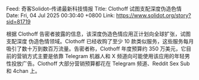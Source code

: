 Feed: 奇客Solidot–传递最新科技情报
Title: Clothoff 试图支配深度伪造色情
Date: Fri, 04 Jul 2025 00:30:40 +0800
Link: https://www.solidot.org/story?sid=81719
 
根据 Clothoff 告密者披露的信息，该深度伪造色情应用正计划向全球扩张，试图支配深度
伪造色情领域。Clothoff 已经收购了至少 10 
款类似服务，这些服务每月吸引了数十万到数百万流量。告密者称，Clothoff 年度预算约 
350 万美元，它目前的营销方式主要是依靠 Telegram 机器人和 X 
频道向可能使用该应用的年轻男性投放广告。Clothoff 大部分营销预算都花在 Telegram 
频道、Reddit Sex Sub 和 4chan 上。 
